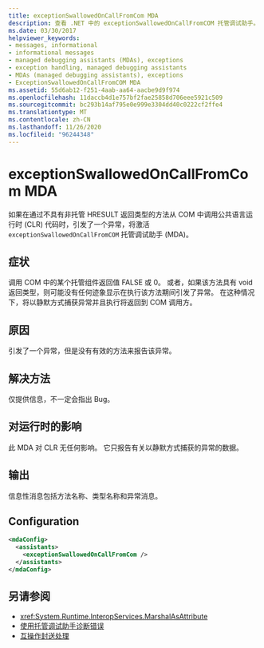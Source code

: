 ```yaml
---
title: exceptionSwallowedOnCallFromCom MDA
description: 查看 .NET 中的 exceptionSwallowedOnCallFromCOM 托管调试助手。 如果引发了异常，但没有正确的报告方法，则会发生此 MDA。
ms.date: 03/30/2017
helpviewer_keywords:
- messages, informational
- informational messages
- managed debugging assistants (MDAs), exceptions
- exception handling, managed debugging assistants
- MDAs (managed debugging assistants), exceptions
- ExceptionSwallowedOnCallFromCOM MDA
ms.assetid: 55d6ab12-f251-4aab-aa64-aacbe9d9f974
ms.openlocfilehash: 11daccb4d1e757bf2fae25858d706eee5921c509
ms.sourcegitcommit: bc293b14af795e0e999e3304dd40c0222cf2ffe4
ms.translationtype: MT
ms.contentlocale: zh-CN
ms.lasthandoff: 11/26/2020
ms.locfileid: "96244348"
---
```

# <a name="exceptionswallowedoncallfromcom-mda"></a>exceptionSwallowedOnCallFromCom MDA

如果在通过不具有非托管 HRESULT 返回类型的方法从 COM 中调用公共语言运行时 (CLR) 代码时，引发了一个异常，将激活 `exceptionSwallowedOnCallFromCOM` 托管调试助手 (MDA)。  
  
## <a name="symptoms"></a>症状  

 调用 COM 中的某个托管组件返回值 FALSE 或 0。 或者，如果该方法具有 void 返回类型，则可能没有任何迹象显示在执行该方法期间引发了异常。 在这种情况下，将以静默方式捕获异常并且执行将返回到 COM 调用方。  
  
## <a name="cause"></a>原因  

 引发了一个异常，但是没有有效的方法来报告该异常。  
  
## <a name="resolution"></a>解决方法  

 仅提供信息，不一定会指出 Bug。  
  
## <a name="effect-on-the-runtime"></a>对运行时的影响  

 此 MDA 对 CLR 无任何影响。 它只报告有关以静默方式捕获的异常的数据。  
  
## <a name="output"></a>输出  

 信息性消息包括方法名称、类型名称和异常消息。  
  
## <a name="configuration"></a>Configuration  
  
```xml  
<mdaConfig>  
  <assistants>  
    <exceptionSwallowedOnCallFromCom />  
  </assistants>  
</mdaConfig>  
```  
  
## <a name="see-also"></a>另请参阅

- <xref:System.Runtime.InteropServices.MarshalAsAttribute>
- [使用托管调试助手诊断错误](diagnosing-errors-with-managed-debugging-assistants.md)
- [互操作封送处理](../interop/interop-marshaling.md)

